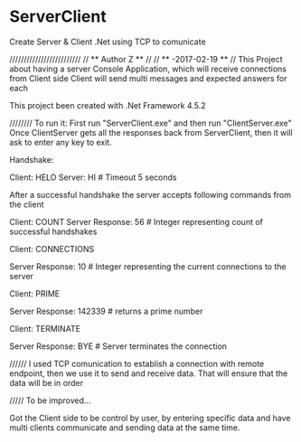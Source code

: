 # ServerClient
Create Server &amp; Client .Net using TCP to comunicate

/////////////////////////
// ** Author Z ** //
// **       -2017-02-19         ** //
This Project about having a server Console Application, which will receive connections from Client side
Client will send multi messages and expected answers for each

This project been created with .Net Framework 4.5.2

////////
To run it:
First run "ServerClient.exe" and then run "ClientServer.exe"
Once ClientServer gets all the responses back from ServerClient, then it will ask to enter any key to exit.

Handshake:

Client: HELO
Server: HI # Timeout 5 seconds


After a successful handshake the server accepts following commands from the client

Client: COUNT
Server Response: 56 # Integer representing count of successful handshakes


Client: CONNECTIONS

Server Response: 10 # Integer representing the current connections to the server

Client: PRIME

Server Response: 142339 # returns a prime number


Client: TERMINATE

Server Response: BYE # Server terminates the connection


//////
I used TCP comunication to establish a connection with remote endpoint, then we use it to send and receive data. 
That will ensure that the data will be in order

/////
To be improved...

Got the Client side to be control by user, by entering specific data and have multi clients communicate and sending
data at the same time.
